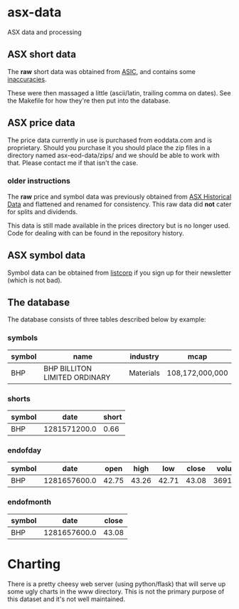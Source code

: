 # asx-data
ASX data and processing

## ASX short data

The **raw** short data was obtained from
[ASIC](https://asic.gov.au/regulatory-resources/markets/short-selling/short-position-reports-table/),
and contains some
[inaccuracies](https://asic.gov.au/regulatory-resources/markets/short-selling/short-selling-reports-notice/).

These were then massaged a little (ascii/latin, trailing comma on
dates). See the Makefile for how they're then put into the database.

## ASX price data

The price data currently in use is purchased from eoddata.com and is
proprietary. Should you purchase it you should place the zip files in
a directory named asx-eod-data/zips/ and we should be able to work
with that. Please contact me if that isn't the case.

### older instructions

The **raw** price and symbol data was previously obtained from [ASX Historical
Data](https://www.asxhistoricaldata.com/archive/) and flattened and
renamed for consistency.  This raw data did **not** cater for
splits and dividends.

This data is still made available in the prices directory but is no longer
used. Code for dealing with can be found in the repository history.

## ASX symbol data

Symbol data can be obtained from [listcorp](https://www.listcorp.com/asx)
if you sign up for their newsletter (which is not bad).

## The database

The database consists of three tables described below by example:

### symbols
symbol | name | industry | mcap
------ | ---- | --- | ---
BHP    | BHP BILLITON LIMITED ORDINARY | Materials | 108,172,000,000 

### shorts
symbol | date | short
------ | ---- | -------
BHP    | 1281571200.0 | 0.66

### endofday
symbol | date | open | high | low | close | volume
------ | ---- | ---- | ---- | --- | ----- | ------
BHP    | 1281657600.0 | 42.75 | 43.26 | 42.71 | 43.08 | 3691070

### endofmonth
symbol | date | close
------ | ---- | -----
BHP    | 1281657600.0 | 43.08

# Charting

There is a pretty cheesy web server (using python/flask) that will
serve up some ugly charts in the www directory. This is not the
primary purpose of this dataset and it's not well maintained.